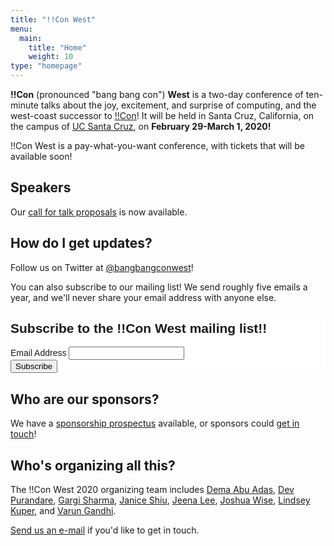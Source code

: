 ```yaml
---
title: "!!Con West"
menu:
  main:
    title: "Home"
    weight: 10
type: "homepage"
---
```


**!!Con** (pronounced "bang bang con") **West** is a two-day conference of
ten-minute talks about the joy, excitement, and surprise of computing, and the
west-coast successor to [!!Con](http://bangbangcon.com/)!  It will be held in Santa
Cruz, California, on the campus of [UC Santa Cruz](https://www.ucsc.edu/), on
**February 29-March 1, 2020!**

!!Con West is a pay-what-you-want conference, with tickets that will be
available soon!


## Speakers


Our [call for talk proposals](/cfp/) is now available.


## How do I get updates?

Follow us on Twitter at [@bangbangconwest](https://twitter.com/bangbangconwest)!

You can also subscribe to our mailing list!  We send roughly five emails a year,
and we'll never share your email address with anyone else.

<!-- Begin Mailchimp Signup Form -->
<link href="//cdn-images.mailchimp.com/embedcode/classic-10_7.css"
rel="stylesheet" type="text/css"> <style type="text/css">
#mc_embed_signup{background:#fff; clear:left; font:14px
Helvetica,Arial,sans-serif; }
	/* Add your own Mailchimp form style overrides in your site stylesheet or in this style block.
	   We recommend moving this block and the preceding CSS link to the HEAD of your HTML file. */
</style> <div id="mc_embed_signup"> <form
action="https://bangbangcon.us19.list-manage.com/subscribe/post?u=00c2875b2973e3d496870d29f&amp;id=34dcab8a59"
method="post" id="mc-embedded-subscribe-form" name="mc-embedded-subscribe-form"
class="validate" target="_blank" novalidate> <div id="mc_embed_signup_scroll">
<h2>Subscribe to the !!Con West mailing list!!</h2> <div class="mc-field-group">
<label for="mce-EMAIL">Email Address </label> <input type="email" value=""
name="EMAIL" class="required email" id="mce-EMAIL"> </div> <div
id="mce-responses" class="clear"> <div class="response" id="mce-error-response"
style="display:none"></div> <div class="response" id="mce-success-response"
style="display:none"></div> </div>    <!-- real people should not fill this in
and expect good things - do not remove this or risk form bot signups--> <div
style="position: absolute; left: -5000px;" aria-hidden="true"><input type="text"
name="b_00c2875b2973e3d496870d29f_34dcab8a59" tabindex="-1" value=""></div> <div
class="clear"><input type="submit" value="Subscribe" name="subscribe"
id="mc-embedded-subscribe" class="button"></div> </div> </form> </div> <script
type='text/javascript'
src='//s3.amazonaws.com/downloads.mailchimp.com/js/mc-validate.js'></script><script
type='text/javascript'>(function($) {window.fnames = new Array(); window.ftypes
= new
Array();fnames[0]='EMAIL';ftypes[0]='email';fnames[1]='FNAME';ftypes[1]='text';fnames[2]='LNAME';ftypes[2]='text';fnames[3]='ADDRESS';ftypes[3]='address';fnames[4]='PHONE';ftypes[4]='phone';fnames[5]='BIRTHDAY';ftypes[5]='birthday';}(jQuery));var
$mcj = jQuery.noConflict(true);</script> <!--End mc_embed_signup-->

## Who are our sponsors?

We have a [sponsorship prospectus](sponsors) available, or sponsors could [get
in touch](mailto:west-2020@exclamation.foundation)!

<div class="sponsor-list">

<!-- otherwise hugo gets confused -->
<div></div>


## Who's organizing all this?

The !!Con West 2020 organizing team includes
[Dema Abu Adas](https://twitter.com/human_dema),
[Dev Purandare](https://twitter.com/dev14e),
[Gargi Sharma](https://twitter.com/gawwrgi),
[Janice Shiu](https://twitter.com/contrepoint21),
[Jeena Lee](https://twitter.com/thejeenalee),
[Joshua Wise](https://joshuawise.com/),
[Lindsey Kuper](http://composition.al),
and [Varun Gandhi](https://twitter.com/cutculus).

[Send us an e-mail](mailto:west-2020@exclamation.foundation) if you'd like to get
in touch.
